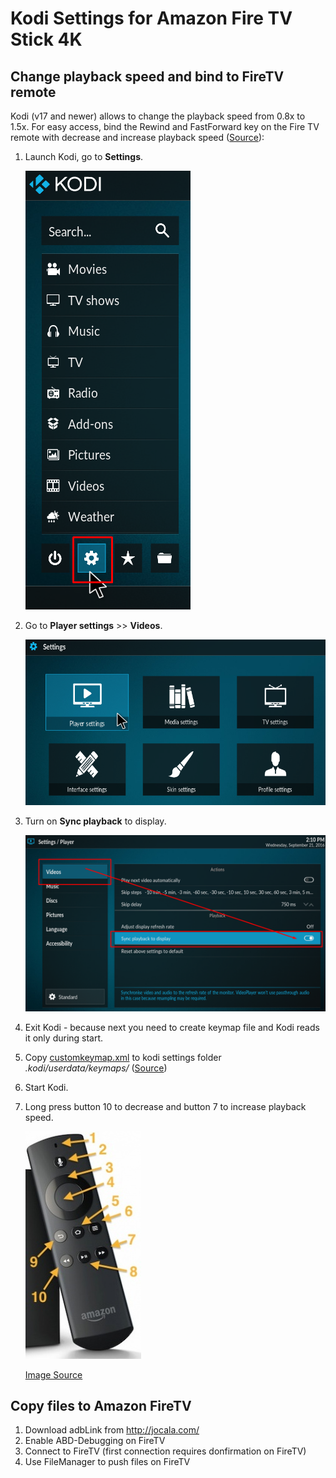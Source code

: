 # Kodi Settings for Amazon Fire TV Stick 4K

## Change playback speed and bind to FireTV remote

Kodi (v17 and newer) allows to change the playback speed from 0.8x to 1.5x. For easy access, bind the Rewind and FastForward key on the Fire TV remote with decrease and increase playback speed ([Source](https://forum.kodi.tv/showthread.php?tid=10023&pid=2420219#pid2420219)):

1. Launch Kodi, go to **Settings**.

   ![Settings](img/nuu42dqa.bmp)
2. Go to **Player settings** >> **Videos**.

   ![VideoSettings](img/23a32vmz.bmp)
3. Turn on **Sync playback** to display.

   ![SyncPlayback](img/wec14bww.bmp)

4. Exit Kodi - because next you need to create keymap file and Kodi reads it only during start.
5. Copy [customkeymap.xml](userdata/keymaps/customkeymap.xml) to kodi settings folder _.kodi/userdata/keymaps/_ ([Source](https://www.reddit.com/r/kodi/comments/htii7m/comment/fyhz6kk/?utm_source=share&utm_medium=web2x&context=3))
6. Start Kodi. 
7. Long press button 10 to decrease and button 7 to increase playback speed.

   ![Remote](img/kax7xdab.bmp)

   [Image Source](https://kodi.wiki/view/Alternative_keymaps_for_Fire_TV_remote)

## Copy files to Amazon FireTV

1. Download adbLink from http://jocala.com/
2. Enable ABD-Debugging on FireTV
3. Connect to FireTV (first connection requires donfirmation on FireTV)
4. Use FileManager to push files on FireTV